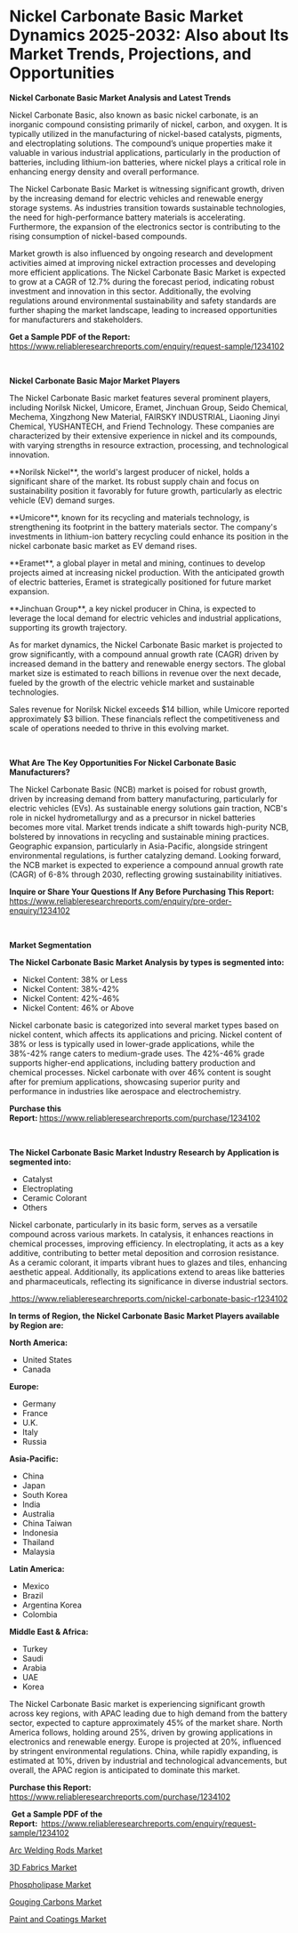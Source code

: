 <p><h1>Nickel Carbonate Basic Market Dynamics 2025-2032: Also about Its Market Trends, Projections, and Opportunities</h1></p><p><strong>Nickel Carbonate Basic Market Analysis and Latest Trends</strong></p>
<p><p>Nickel Carbonate Basic, also known as basic nickel carbonate, is an inorganic compound consisting primarily of nickel, carbon, and oxygen. It is typically utilized in the manufacturing of nickel-based catalysts, pigments, and electroplating solutions. The compound’s unique properties make it valuable in various industrial applications, particularly in the production of batteries, including lithium-ion batteries, where nickel plays a critical role in enhancing energy density and overall performance.</p><p>The Nickel Carbonate Basic Market is witnessing significant growth, driven by the increasing demand for electric vehicles and renewable energy storage systems. As industries transition towards sustainable technologies, the need for high-performance battery materials is accelerating. Furthermore, the expansion of the electronics sector is contributing to the rising consumption of nickel-based compounds.</p><p>Market growth is also influenced by ongoing research and development activities aimed at improving nickel extraction processes and developing more efficient applications. The Nickel Carbonate Basic Market is expected to grow at a CAGR of 12.7% during the forecast period, indicating robust investment and innovation in this sector. Additionally, the evolving regulations around environmental sustainability and safety standards are further shaping the market landscape, leading to increased opportunities for manufacturers and stakeholders.</p></p>
<p><strong>Get a Sample PDF of the Report:&nbsp;</strong> <a href="https://www.reliableresearchreports.com/enquiry/request-sample/1234102?utm_campaign=121&utm_medium=2&utm_source=Github&utm_content=ia&utm_term=01042025&utm_id=nickel-carbonate-basic">https://www.reliableresearchreports.com/enquiry/request-sample/1234102</a></p>
<p>&nbsp;</p>
<p><strong>Nickel Carbonate Basic Major Market Players</strong></p>
<p><p>The Nickel Carbonate Basic market features several prominent players, including Norilsk Nickel, Umicore, Eramet, Jinchuan Group, Seido Chemical, Mechema, Xingzhong New Material, FAIRSKY INDUSTRIAL, Liaoning Jinyi Chemical, YUSHANTECH, and Friend Technology. These companies are characterized by their extensive experience in nickel and its compounds, with varying strengths in resource extraction, processing, and technological innovation.</p><p>**Norilsk Nickel**, the world's largest producer of nickel, holds a significant share of the market. Its robust supply chain and focus on sustainability position it favorably for future growth, particularly as electric vehicle (EV) demand surges.</p><p>**Umicore**, known for its recycling and materials technology, is strengthening its footprint in the battery materials sector. The company's investments in lithium-ion battery recycling could enhance its position in the nickel carbonate basic market as EV demand rises.</p><p>**Eramet**, a global player in metal and mining, continues to develop projects aimed at increasing nickel production. With the anticipated growth of electric batteries, Eramet is strategically positioned for future market expansion.</p><p>**Jinchuan Group**, a key nickel producer in China, is expected to leverage the local demand for electric vehicles and industrial applications, supporting its growth trajectory.</p><p>As for market dynamics, the Nickel Carbonate Basic market is projected to grow significantly, with a compound annual growth rate (CAGR) driven by increased demand in the battery and renewable energy sectors. The global market size is estimated to reach billions in revenue over the next decade, fueled by the growth of the electric vehicle market and sustainable technologies.</p><p>Sales revenue for Norilsk Nickel exceeds $14 billion, while Umicore reported approximately $3 billion. These financials reflect the competitiveness and scale of operations needed to thrive in this evolving market.</p></p>
<p>&nbsp;</p>
<p><strong>What Are The Key Opportunities For Nickel Carbonate Basic Manufacturers?</strong></p>
<p><p>The Nickel Carbonate Basic (NCB) market is poised for robust growth, driven by increasing demand from battery manufacturing, particularly for electric vehicles (EVs). As sustainable energy solutions gain traction, NCB's role in nickel hydrometallurgy and as a precursor in nickel batteries becomes more vital. Market trends indicate a shift towards high-purity NCB, bolstered by innovations in recycling and sustainable mining practices. Geographic expansion, particularly in Asia-Pacific, alongside stringent environmental regulations, is further catalyzing demand. Looking forward, the NCB market is expected to experience a compound annual growth rate (CAGR) of 6-8% through 2030, reflecting growing sustainability initiatives.</p></p>
<p><strong>Inquire or Share Your Questions If Any Before Purchasing This Report:</strong> <a href="https://www.reliableresearchreports.com/enquiry/pre-order-enquiry/1234102?utm_campaign=121&utm_medium=2&utm_source=Github&utm_content=ia&utm_term=01042025&utm_id=nickel-carbonate-basic">https://www.reliableresearchreports.com/enquiry/pre-order-enquiry/1234102</a></p>
<p>&nbsp;</p>
<p><strong>Market Segmentation</strong></p>
<p><strong>The Nickel Carbonate Basic Market Analysis by types is segmented into:</strong></p>
<p><ul><li>Nickel Content: 38% or Less</li><li>Nickel Content: 38%-42%</li><li>Nickel Content: 42%-46%</li><li>Nickel Content: 46% or Above</li></ul></p>
<p><p>Nickel carbonate basic is categorized into several market types based on nickel content, which affects its applications and pricing. Nickel content of 38% or less is typically used in lower-grade applications, while the 38%-42% range caters to medium-grade uses. The 42%-46% grade supports higher-end applications, including battery production and chemical processes. Nickel carbonate with over 46% content is sought after for premium applications, showcasing superior purity and performance in industries like aerospace and electrochemistry.</p></p>
<p><strong>Purchase this Report:&nbsp;</strong><a href="https://www.reliableresearchreports.com/purchase/1234102?utm_campaign=121&utm_medium=2&utm_source=Github&utm_content=ia&utm_term=01042025&utm_id=nickel-carbonate-basic">https://www.reliableresearchreports.com/purchase/1234102</a></p>
<p>&nbsp;</p>
<p><strong>The Nickel Carbonate Basic Market Industry Research by Application is segmented into:</strong></p>
<p><ul><li>Catalyst</li><li>Electroplating</li><li>Ceramic Colorant</li><li>Others</li></ul></p>
<p><p>Nickel carbonate, particularly in its basic form, serves as a versatile compound across various markets. In catalysis, it enhances reactions in chemical processes, improving efficiency. In electroplating, it acts as a key additive, contributing to better metal deposition and corrosion resistance. As a ceramic colorant, it imparts vibrant hues to glazes and tiles, enhancing aesthetic appeal. Additionally, its applications extend to areas like batteries and pharmaceuticals, reflecting its significance in diverse industrial sectors.</p></p>
<p><a href="https://www.reliableresearchreports.com/nickel-carbonate-basic-r1234102?utm_campaign=121&utm_medium=2&utm_source=Github&utm_content=ia&utm_term=01042025&utm_id=nickel-carbonate-basic">&nbsp;https://www.reliableresearchreports.com/nickel-carbonate-basic-r1234102</a></p>
<p><strong>In terms of Region, the Nickel Carbonate Basic Market Players available by Region are:</strong></p>
<p>
    <p> <strong> North America: </strong>
        <ul>
            <li>United States</li>
            <li>Canada</li>
        </ul>
        </p> 
    <p> <strong> Europe: </strong>
        <ul>
            <li>Germany</li>
            <li>France</li>
            <li>U.K.</li>
            <li>Italy</li>
            <li>Russia</li>
        </ul>
        </p> 
    <p> <strong> Asia-Pacific: </strong>
        <ul>
            <li>China</li>
            <li>Japan</li>
            <li>South Korea</li>
            <li>India</li>
            <li>Australia</li>
            <li>China Taiwan</li>
            <li>Indonesia</li>
            <li>Thailand</li>
            <li>Malaysia</li>
        </ul>
        </p> 
    <p> <strong> Latin America: </strong>
        <ul>
            <li>Mexico</li>
            <li>Brazil</li>
            <li>Argentina Korea</li>
            <li>Colombia</li>
        </ul>
        </p> 
    <p> <strong> Middle East & Africa: </strong>
        <ul>
            <li>Turkey</li>
            <li>Saudi</li>
            <li>Arabia</li>
            <li>UAE</li>
            <li>Korea</li>
        </ul>
    </p>
    </p>
<p><p>The Nickel Carbonate Basic market is experiencing significant growth across key regions, with APAC leading due to high demand from the battery sector, expected to capture approximately 45% of the market share. North America follows, holding around 25%, driven by growing applications in electronics and renewable energy. Europe is projected at 20%, influenced by stringent environmental regulations. China, while rapidly expanding, is estimated at 10%, driven by industrial and technological advancements, but overall, the APAC region is anticipated to dominate this market.</p></p>
<p><strong>Purchase this Report: </strong><a href="https://www.reliableresearchreports.com/purchase/1234102?utm_campaign=121&utm_medium=2&utm_source=Github&utm_content=ia&utm_term=01042025&utm_id=nickel-carbonate-basic">https://www.reliableresearchreports.com/purchase/1234102</a></p>
<p>&nbsp;<strong>Get a Sample PDF of the Report:&nbsp;&nbsp;</strong><a href="https://www.reliableresearchreports.com/enquiry/request-sample/1234102?utm_campaign=121&utm_medium=2&utm_source=Github&utm_content=ia&utm_term=01042025&utm_id=nickel-carbonate-basic">https://www.reliableresearchreports.com/enquiry/request-sample/1234102</a></p>
<p><strong></strong></p>
<p><p><a href="https://github.com/zdybelzinn/Market-Research-Report-List-1/blob/main/arc-welding-rods-market.md?utm_campaign=121&utm_medium=2&utm_source=Github&utm_content=ia&utm_term=01042025&utm_id=nickel-carbonate-basic">Arc Welding Rods Market</a></p><p><a href="https://github.com/naingbiner7i/Market-Research-Report-List-1/blob/main/3d-fabrics-market.md?utm_campaign=121&utm_medium=2&utm_source=Github&utm_content=ia&utm_term=01042025&utm_id=nickel-carbonate-basic">3D Fabrics Market</a></p><p><a href="https://github.com/ilanarohalgh/Market-Research-Report-List-1/blob/main/phospholipase-market.md?utm_campaign=121&utm_medium=2&utm_source=Github&utm_content=ia&utm_term=01042025&utm_id=nickel-carbonate-basic">Phospholipase Market</a></p><p><a href="https://github.com/tabormahay2f/Market-Research-Report-List-1/blob/main/gouging-carbons-market.md?utm_campaign=121&utm_medium=2&utm_source=Github&utm_content=ia&utm_term=01042025&utm_id=nickel-carbonate-basic">Gouging Carbons Market</a></p><p><a href="https://github.com/siwerhommer97/Market-Research-Report-List-1/blob/main/paint-and-coatings-market.md?utm_campaign=121&utm_medium=2&utm_source=Github&utm_content=ia&utm_term=01042025&utm_id=nickel-carbonate-basic">Paint and Coatings Market</a></p></p>